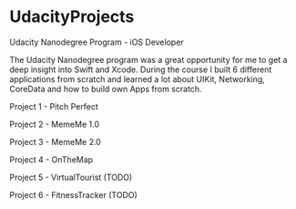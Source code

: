 # UdacityProjects

Udacity Nanodegree Program - iOS Developer

The Udacity Nanodegree program was a great opportunity for me to get a deep insight into Swift and Xcode.
During the course I built 6 different applications from scratch and learned a lot about UIKit, Networking, CoreData and how to build own Apps from scratch.
  
Project 1 - Pitch Perfect

Project 2 - MemeMe 1.0

Project 3 - MemeMe 2.0

Project 4 - OnTheMap

Project 5 - VirtualTourist (TODO)

Project 6 - FitnessTracker (TODO)
